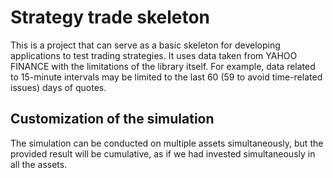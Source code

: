 # Strategy trade skeleton

This is a project that can serve as a basic skeleton for developing applications to test trading strategies. It uses data taken from YAHOO FINANCE with the limitations of the library itself. For example, data related to 15-minute intervals may be limited to the last 60 (59 to avoid time-related issues) days of quotes.

## Customization of the simulation

The simulation can be conducted on multiple assets simultaneously, but the provided result will be cumulative, as if we had invested simultaneously in all the assets.
